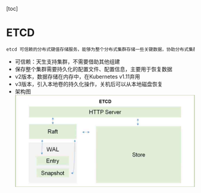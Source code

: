 [toc]

# ETCD

```tex
etcd 可信赖的分布式键值存储服务，能够为整个分布式集群存储一些关键数据，协助分布式集群的正常运转
```

- 可信赖：天生支持集群，不需要借助其他组建
- 保存整个集群需要持久化的配置文件、配置信息，主要用于恢复数据
- v2版本，数据存储在内存中，在Kubernetes v1.11弃用
- v3版本，引入本地卷的持久化操作，关机后可以从本地磁盘恢复
- 架构图![image](img/ETCD.jpg)